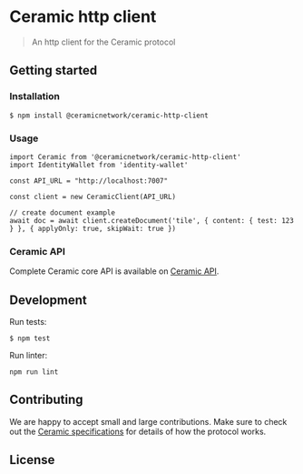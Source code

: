 # Ceramic http client

> An http client for the Ceramic protocol

## Getting started

### Installation
```
$ npm install @ceramicnetwork/ceramic-http-client
```

### Usage

```
import Ceramic from '@ceramicnetwork/ceramic-http-client'
import IdentityWallet from 'identity-wallet'

const API_URL = "http://localhost:7007"

const client = new CeramicClient(API_URL)

// create document example
await doc = await client.createDocument('tile', { content: { test: 123 } }, { applyOnly: true, skipWait: true })
```

### Ceramic API

Complete Ceramic core API is available on [Ceramic API](https://github.com/ceramicnetwork/js-ceramic/blob/master/packages/ceramic-common/src/ceramic-api.ts).

## Development
Run tests:
```
$ npm test
```

Run linter:
```
npm run lint
```

## Contributing
We are happy to accept small and large contributions. Make sure to check out the [Ceramic specifications](https://github.com/ceramicnetwork/specs) for details of how the protocol works.

## License
